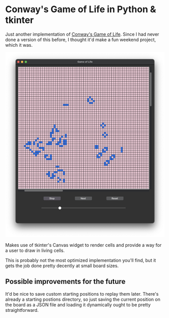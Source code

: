 # Conway's Game of Life in Python & tkinter
Just another implementation of [Conway's Game of Life](https://en.wikipedia.org/wiki/Conway%27s_Game_of_Life). Since I had never done a version of this
before, I thought it'd make a fun weekend project, which it was.

![Screenshot of Game of Life implementation](./images/GameScreenshot.png)

Makes use of tkinter's Canvas widget to render cells and provide a way for a user to draw in living cells. 

This is probably not the most optimized implementation you'll find, but it gets the job done pretty decently at small board sizes.

## Possible improvements for the future
It'd be nice to save custom starting positions to replay them later. There's already a starting postions
directory, so just saving the current position on the board as a JSON file and loading it dynamically
ought to be pretty straightforward.
